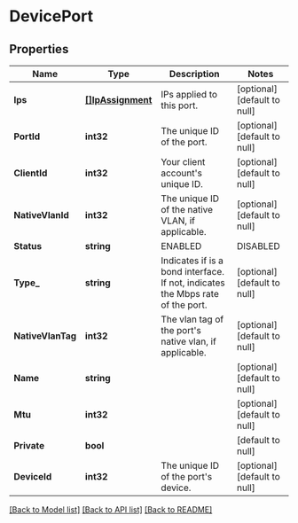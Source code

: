 # DevicePort

## Properties
Name | Type | Description | Notes
------------ | ------------- | ------------- | -------------
**Ips** | [**[]IpAssignment**](IPAssignment.md) | IPs applied to this port. | [optional] [default to null]
**PortId** | **int32** | The unique ID of the port. | [optional] [default to null]
**ClientId** | **int32** | Your client account&#39;s unique ID. | [optional] [default to null]
**NativeVlanId** | **int32** | The unique ID of the native VLAN, if applicable. | [optional] [default to null]
**Status** | **string** | ENABLED|DISABLED|UNKOWN | [optional] [default to null]
**Type_** | **string** | Indicates if is a bond interface. If not, indicates the Mbps rate of the port. | [optional] [default to null]
**NativeVlanTag** | **int32** | The vlan tag of the port&#39;s native vlan, if applicable. | [optional] [default to null]
**Name** | **string** |  | [optional] [default to null]
**Mtu** | **int32** |  | [optional] [default to null]
**Private** | **bool** |  | [default to null]
**DeviceId** | **int32** | The unique ID of the port&#39;s device. | [optional] [default to null]

[[Back to Model list]](../README.md#documentation-for-models) [[Back to API list]](../README.md#documentation-for-api-endpoints) [[Back to README]](../README.md)


